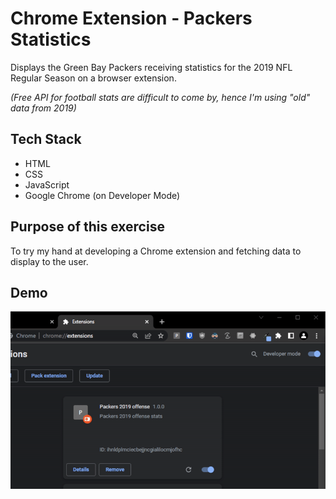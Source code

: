 # Chrome Extension - Packers Statistics

Displays the Green Bay Packers receiving statistics for the 2019 NFL Regular Season on a browser extension. 

*(Free API for football stats are difficult to come by, hence I'm using "old" data from 2019)*

## Tech Stack

- HTML
- CSS
- JavaScript
- Google Chrome (on Developer Mode)

## Purpose of this exercise

To try my hand at developing a Chrome extension and fetching data to display to the user. 

## Demo

![project demo](https://raw.githubusercontent.com/nicohsfu/chrome-extension-packers-2019-stats/a473382c6f0ad61d1aec181d08a9643160af24eb/demo-chrome-ext-pack-stats.gif)
